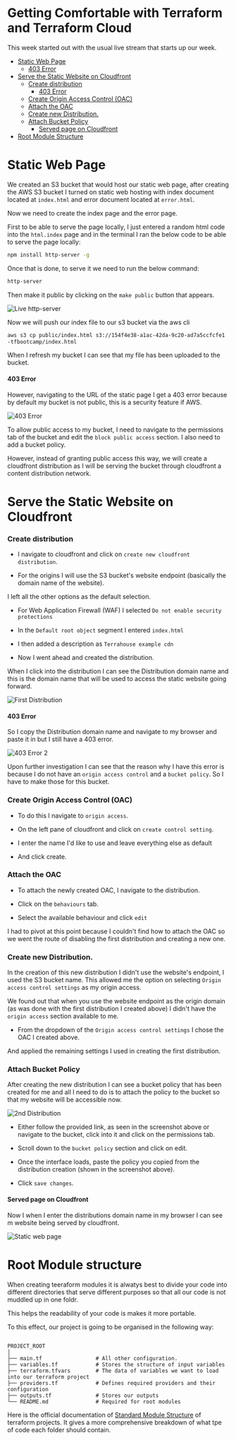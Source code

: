 # Getting Comfortable with Terraform and Terraform Cloud

This week started out with the usual live stream that starts up our week.

- [Static Web Page](#static-web-page)
  - [403 Error](#403-error)
- [Serve the Static Website on Cloudfront](#serve-the-static-website-on-cloudfront)
    + [Create distribution](#create-distribution)
      - [403 Error](#403-error-1)
    + [Create Origin Access Control (OAC)](#create-origin-access-control-oac)
    + [Attach the OAC](#attach-the-oac)
    + [Create new Distribution.](#create-new-distribution)
    + [Attach Bucket Policy](#attach-bucket-policy)
      - [Served page on Cloudfront](#served-page-on-cloudfront)
- [Root Module Structure](#root-module-structure)

# Static Web Page

We created an S3 bucket that would host our static web page, after creating the AWS S3 bucket I turned on static web hosting with index document located at `index.html` and error document located at `error.html`.

Now we need to create the index page and the error page.

First to be able to serve the page locally, I just entered a random html code into the `html.index` page and in the terminal I ran the below code to be able to serve the page locally:

```sh
npm install http-server -g
```

Once that is done, to serve it we need to run the below command:

```sh
http-server
```

Then make it public by clicking on the `make public` button that appears.

![Live http-server](https://github.com/ChigozieCO/terraform-beginner-bootcamp-2023/assets/107365067/c74bac5b-3eb0-4113-b469-cca5b8d86b77)

Now we will push our index file to our s3 bucket via the aws cli

```sh
aws s3 cp public/index.html s3://154f4e38-a1ac-42da-9c20-ad7a5ccfcfe1
-tfbootcamp/index.html
```

When I refresh my bucket I can see that my file has been uploaded to the bucket.

#### 403 Error

However, navigating to the URL of the static page I get a 403 error because by default my bucket is not public, this is a security feature if AWS.

![403 Error](https://github.com/ChigozieCO/terraform-beginner-bootcamp-2023/assets/107365067/db93b2a7-3c30-4ad8-9060-d2a3c0576fd6)

To allow public access to my bucket, I need to navigate to the permissions tab of the bucket and edit the `block public access` section. I also need to add a bucket policy.

However, instead of granting public access this way, we will create a cloudfront distribution as I will be serving the bucket through cloudfront a content distribution network.

# Serve the Static Website on Cloudfront

### Create distribution

- I navigate to cloudfront and click on `create new cloudfront distribution`.

- For the origins I will use the S3 bucket's website endpoint (basically the domain name of the website).

I left all the other options as the default selection.

- For Web Application Firewall (WAF) I selected `Do not enable security protections`

- In the `Default root object` segment I entered `index.html`

- I then added a description as `Terrahouse example cdn`

- Now I went ahead and created the distribution.

When I click into the distribution I can see the Distribution domain name and this is the domain name that will be used to access the static website going forward.

![First Distribution](https://github.com/ChigozieCO/terraform-beginner-bootcamp-2023/assets/107365067/930c9060-7b0f-44a2-a14b-89142698c23d)

#### 403 Error

So I copy the Distribution domain name and navigate to my browser and paste it in but I still have a 403 error.

![403 Error 2](https://github.com/ChigozieCO/terraform-beginner-bootcamp-2023/assets/107365067/3ea966bc-be4e-4b2d-a4cc-7fe1e751b584)

Upon further investigation I can see that the reason why I have this error is because I do not have an `origin access control` and a `bucket policy`. So I have to make those for this bucket.

### Create Origin Access Control (OAC)

- To do this I navigate to `origin access`.

- On the left pane of cloudfront and click on `create control setting`. 

- I enter the name I'd like to use and leave everything else as default 

- And click create.

### Attach the OAC

- To attach the newly created OAC, I navigate to the distribution.

- Click on the `behaviours` tab.

- Select the available behaviour and click `edit`

I had to pivot at this point because I couldn't find how to attach the OAC so we went the route of disabling the first distribution and creating a new one.

### Create new Distribution.

In the creation of this new distribution I didn't use the website's endpoint, I used the S3 bucket name. This allowed me the option on selecting `Origin access control settings` as my origin access.

We found out that when you use the website endpoint as the origin domain (as was done with the first distribution I created above) I didn't have the `origin access` section available to me.

- From the dropdown of the `Origin access control settings` I chose the OAC I created above.

And applied the remaining settings I used in creating the first distribution.

### Attach Bucket Policy

After creating the new distribution I can see a bucket policy that has been created for me and all I need to do is to attach the policy to the bucket so that my website will be accessible now.

![2nd Distribution](https://github.com/ChigozieCO/terraform-beginner-bootcamp-2023/assets/107365067/363d853a-2b8d-4965-b98b-59f885db3302)

- Either follow the provided link, as seen in the screenshot above or navigate to the bucket, click into it and click on the permissions tab.

- Scroll down to the `bucket policy` section and click on edit.

- Once the interface loads, paste the policy you copied from the distribution creation (shown in the screenshot above).

- Click `save changes`.

#### Served page on Cloudfront

Now I when I enter the distributions domain name in my browser I can see m website being served by cloudfront.

![Static web page](https://github.com/ChigozieCO/terraform-beginner-bootcamp-2023/assets/107365067/cb25c20e-f15e-4ba5-a90c-4e3dd2175e5e)

# Root Module structure

When creating teeraform modules it is alwatys best to divide your code into different directories that serve different purposes so that all our code is not muddled up in one foldr.

This helps the readability of your code is makes it more portable.

To this effect, our project is going to be organised in the following way:

```

PROJECT_ROOT
│
├── main.tf                 # All other configuration.
├── variables.tf            # Stores the structure of input variables
├── terraform.tfvars        # The data of variables we want to load into our terraform project
├── providers.tf            # Defines required providers and their configuration
├── outputs.tf              # Stores our outputs
└── README.md               # Required for root modules
```

Here is the official documentation of [Standard Module Structure](https://developer.hashicorp.com/terraform/language/modules/develop/structure) of terraform projects. It gives a more comprehensive breakdown of what tpe of code each folder should contain.









